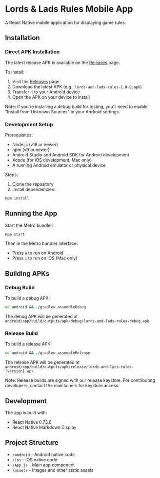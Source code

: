 # Lords & Lads Rules Mobile App

A React Native mobile application for displaying game rules.

## Installation

### Direct APK Installation
The latest release APK is available on the [Releases](https://github.com/austenlux/Lords-Lads-Rules-App/releases) page.

To install:
1. Visit the [Releases](https://github.com/austenlux/Lords-Lads-Rules-App/releases) page
2. Download the latest APK (e.g., `lords-and-lads-rules-1.0.0.apk`)
3. Transfer it to your Android device
4. Open the APK on your device to install

Note: If you're installing a debug build for testing, you'll need to enable "Install from Unknown Sources" in your Android settings.

### Development Setup

Prerequisites:
- Node.js (v18 or newer)
- npm (v9 or newer)
- Android Studio and Android SDK for Android development
- Xcode (for iOS development, Mac only)
- A running Android emulator or physical device

Steps:
1. Clone the repository
2. Install dependencies:
```bash
npm install
```

## Running the App

Start the Metro bundler:
```bash
npm start
```

Then in the Metro bundler interface:
- Press `a` to run on Android
- Press `i` to run on iOS (Mac only)

## Building APKs

### Debug Build
To build a debug APK:

```bash
cd android && ./gradlew assembleDebug
```

The debug APK will be generated at `android/app/build/outputs/apk/debug/lords-and-lads-rules-debug.apk`

### Release Build
To build a release APK:

```bash
cd android && ./gradlew assembleRelease
```

The release APK will be generated at `android/app/build/outputs/apk/release/lords-and-lads-rules-[version].apk`

Note: Release builds are signed with our release keystore. For contributing developers, contact the maintainers for keystore access.

## Development

The app is built with:
- React Native 0.73.6
- React Native Markdown Display

## Project Structure

- `/android` - Android native code
- `/ios` - iOS native code
- `/App.js` - Main app component
- `/assets` - Images and other static assets
